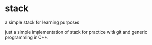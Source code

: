 # stack
a simple stack for learning purposes 

just a simple implementation of stack for practice with git and generic programming in C++.
